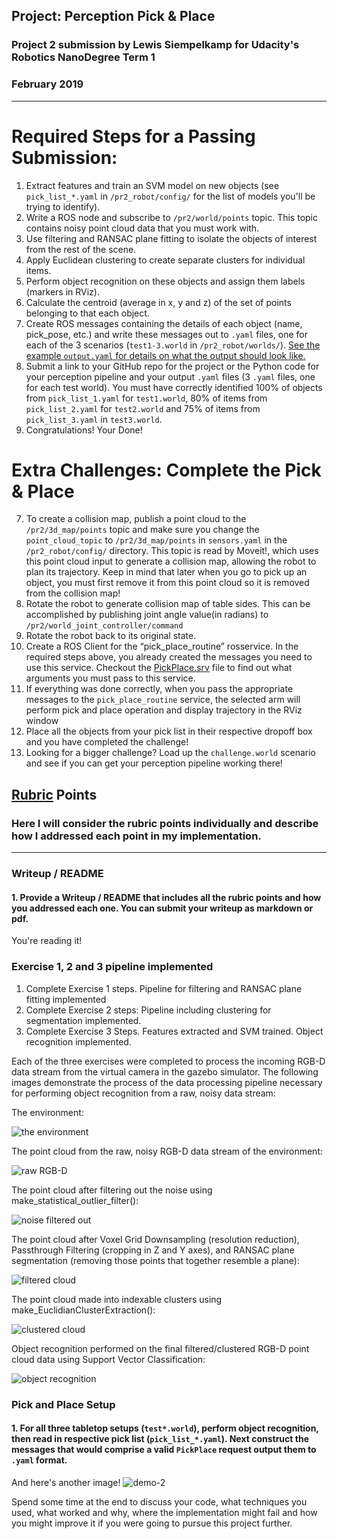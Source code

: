 ## Project: Perception Pick & Place
### Project 2 submission by Lewis Siempelkamp for Udacity's Robotics NanoDegree Term 1 
### February 2019

---
[//]: # (Image References)

[image1]: ./images/default_gzclient_camera(1)-2019-02-24T00_02_38.452216.jpg
[image2]: ./images/rviz_screenshot_2019_02_23-23_57_53.png
[image3]: ./images/rviz_screenshot_2019_02_23-23_58_34.png
[image4]: ./images/rviz_screenshot_2019_02_24-00_00_22.png
[image5]: ./images/rviz_screenshot_2019_02_24-00_00_44.png
[image6]: ./images/rviz_screenshot_2019_02_24-00_01_24.png
[image7]: ./images/rviz_screenshot_2019_02_24-00_03_37.png
[image8]: ./images/figure_2-2.png

# Required Steps for a Passing Submission:
1. Extract features and train an SVM model on new objects (see `pick_list_*.yaml` in `/pr2_robot/config/` for the list of models you'll be trying to identify). 
2. Write a ROS node and subscribe to `/pr2/world/points` topic. This topic contains noisy point cloud data that you must work with.
3. Use filtering and RANSAC plane fitting to isolate the objects of interest from the rest of the scene.
4. Apply Euclidean clustering to create separate clusters for individual items.
5. Perform object recognition on these objects and assign them labels (markers in RViz).
6. Calculate the centroid (average in x, y and z) of the set of points belonging to that each object.
7. Create ROS messages containing the details of each object (name, pick_pose, etc.) and write these messages out to `.yaml` files, one for each of the 3 scenarios (`test1-3.world` in `/pr2_robot/worlds/`).  [See the example `output.yaml` for details on what the output should look like.](https://github.com/udacity/RoboND-Perception-Project/blob/master/pr2_robot/config/output.yaml)  
8. Submit a link to your GitHub repo for the project or the Python code for your perception pipeline and your output `.yaml` files (3 `.yaml` files, one for each test world).  You must have correctly identified 100% of objects from `pick_list_1.yaml` for `test1.world`, 80% of items from `pick_list_2.yaml` for `test2.world` and 75% of items from `pick_list_3.yaml` in `test3.world`.
9. Congratulations!  Your Done!

# Extra Challenges: Complete the Pick & Place
7. To create a collision map, publish a point cloud to the `/pr2/3d_map/points` topic and make sure you change the `point_cloud_topic` to `/pr2/3d_map/points` in `sensors.yaml` in the `/pr2_robot/config/` directory. This topic is read by Moveit!, which uses this point cloud input to generate a collision map, allowing the robot to plan its trajectory.  Keep in mind that later when you go to pick up an object, you must first remove it from this point cloud so it is removed from the collision map!
8. Rotate the robot to generate collision map of table sides. This can be accomplished by publishing joint angle value(in radians) to `/pr2/world_joint_controller/command`
9. Rotate the robot back to its original state.
10. Create a ROS Client for the “pick_place_routine” rosservice.  In the required steps above, you already created the messages you need to use this service. Checkout the [PickPlace.srv](https://github.com/udacity/RoboND-Perception-Project/tree/master/pr2_robot/srv) file to find out what arguments you must pass to this service.
11. If everything was done correctly, when you pass the appropriate messages to the `pick_place_routine` service, the selected arm will perform pick and place operation and display trajectory in the RViz window
12. Place all the objects from your pick list in their respective dropoff box and you have completed the challenge!
13. Looking for a bigger challenge?  Load up the `challenge.world` scenario and see if you can get your perception pipeline working there!

## [Rubric](https://review.udacity.com/#!/rubrics/1067/view) Points
### Here I will consider the rubric points individually and describe how I addressed each point in my implementation.  

---
### Writeup / README

#### 1. Provide a Writeup / README that includes all the rubric points and how you addressed each one.  You can submit your writeup as markdown or pdf.  

You're reading it!

### Exercise 1, 2 and 3 pipeline implemented
  1. Complete Exercise 1 steps. Pipeline for filtering and RANSAC plane fitting implemented
  2. Complete Exercise 2 steps: Pipeline including clustering for segmentation implemented.  
  3. Complete Exercise 3 Steps.  Features extracted and SVM trained.  Object recognition implemented.
  
  Each of the three exercises were completed to process the incoming RGB-D data stream from the virtual camera in the gazebo simulator.
  The following images demonstrate the process of the data processing pipeline necessary for performing object recognition from a raw, noisy data stream:
  
  The environment:
  
  ![the environment](image2)
  
  The point cloud from the raw, noisy RGB-D data stream of the environment:
  
  ![raw RGB-D](image3)
  
  The point cloud after filtering out the noise using make_statistical_outlier_filter():
  
  ![noise filtered out](image4)
  
  The point cloud after Voxel Grid Downsampling (resolution reduction), Passthrough Filtering (cropping in Z and Y axes), and RANSAC plane segmentation (removing those points that together resemble a plane):
  
  ![filtered cloud](image5)
  
  The point cloud made into indexable clusters using make_EuclidianClusterExtraction():
  
  ![clustered cloud](image6)
  
  Object recognition performed on the final filtered/clustered RGB-D point cloud data using Support Vector Classification:
  
  ![object recognition](image7)

### Pick and Place Setup

#### 1. For all three tabletop setups (`test*.world`), perform object recognition, then read in respective pick list (`pick_list_*.yaml`). Next construct the messages that would comprise a valid `PickPlace` request output them to `.yaml` format.

And here's another image! 
![demo-2](https://user-images.githubusercontent.com/20687560/28748286-9f65680e-7468-11e7-83dc-f1a32380b89c.png)

Spend some time at the end to discuss your code, what techniques you used, what worked and why, where the implementation might fail and how you might improve it if you were going to pursue this project further.  



